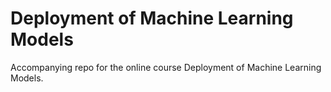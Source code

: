 # Deployment of Machine Learning Models

Accompanying repo for the online course Deployment of Machine Learning Models.

#
